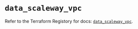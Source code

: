# `data_scaleway_vpc`

Refer to the Terraform Registory for docs: [`data_scaleway_vpc`](https://registry.terraform.io/providers/scaleway/scaleway/2.22.0/docs/data-sources/vpc).
